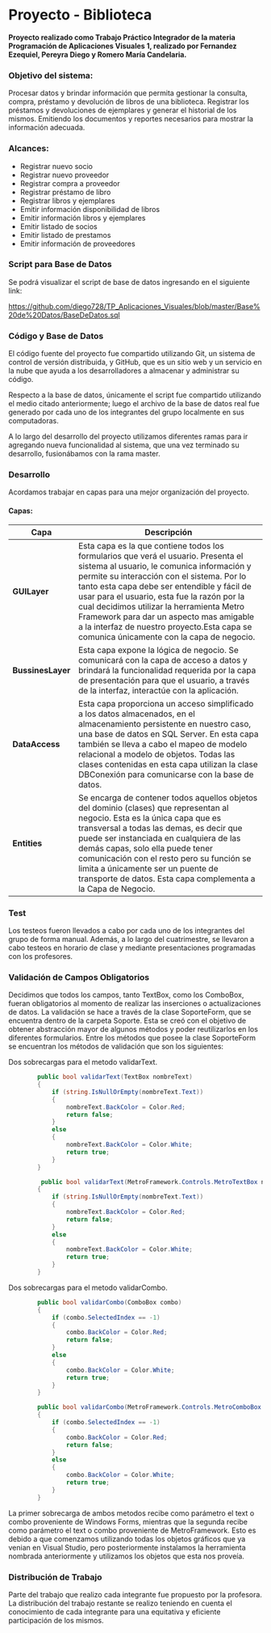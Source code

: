 # Proyecto - Biblioteca #
**Proyecto realizado como Trabajo Práctico Integrador de la materia Programación de Aplicaciones Visuales 1, realizado por Fernandez Ezequiel, Pereyra Diego y Romero María Candelaria.**

### Objetivo del sistema: ###
Procesar datos y brindar información que permita gestionar la consulta, compra, préstamo y devolución de libros de una biblioteca. Registrar los préstamos y devoluciones de ejemplares y generar el historial de los mismos. 
Emitiendo los documentos y reportes necesarios para mostrar la información adecuada.

### Alcances: ###
<ul>
<li> Registrar nuevo socio </li>
<li> Registrar nuevo proveedor </li>
<li> Registrar compra a proveedor </li>
<li> Registrar préstamo de libro </li>
<li> Registrar libros y ejemplares </li>
<li> Emitir información disponibilidad de libros </li>
<li> Emitir información libros y ejemplares </li>
<li> Emitir listado de socios </li>
<li> Emitir listado de prestamos </li>
<li> Emitir información de proveedores </li>
</ul>


### Script para Base de Datos ###
Se podrá visualizar el script de base de datos ingresando en el siguiente link: 

https://github.com/diego728/TP_Aplicaciones_Visuales/blob/master/Base%20de%20Datos/BaseDeDatos.sql


### Código y Base de Datos ###

El código fuente del proyecto fue compartido utilizando Git, un sistema de control de versión distribuida, y GitHub, que es un sitio web y un servicio en la nube que ayuda a los desarrolladores a almacenar y administrar su código.

Respecto a la base de datos, únicamente el script fue compartido utilizando el medio citado anteriormente; luego el archivo de la base de datos real fue generado por cada uno de los integrantes del grupo localmente en sus computadoras.

A lo largo del desarrollo del proyecto utilizamos diferentes ramas para ir agregando nueva funcionalidad al sistema, que una vez terminado su desarrollo, fusionábamos con la rama master.


### Desarrollo ###

Acordamos trabajar en capas para una mejor organización del proyecto.


#### **Capas:** ####

| Capa | Descripción|
| ------ | ------ |
|**GUILayer**| Esta capa es la que contiene todos los formularios que verá el usuario. Presenta el sistema al usuario, le comunica información y permite su interacción con el sistema. Por lo tanto esta capa debe ser entendible y fácil de usar para el usuario, esta fue la razón por la cual decidimos utilizar la herramienta Metro Framework para dar un aspecto mas amigable a la interfaz de nuestro proyecto.Esta capa se comunica únicamente con la capa de negocio.|
|**BussinesLayer**| Esta capa expone la lógica de negocio. Se comunicará con la capa de acceso a datos y brindará la funcionalidad requerida por la capa de presentación para que el usuario, a través de la interfaz, interactúe con la aplicación. |
|**DataAccess**| Esta capa proporciona un acceso simplificado a los datos almacenados, en el almacenamiento persistente en nuestro caso, una base de datos en SQL Server. En esta capa también se lleva a cabo el mapeo de modelo relacional a modelo de objetos. Todas las clases contenidas en esta capa utilizan la clase DBConexión para comunicarse con la base de datos.|
|**Entities**| Se encarga de contener todos aquellos objetos del dominio (clases) que representan al negocio. Esta es la única capa que es transversal a todas las demas, es decir que puede ser instanciada en cualquiera de las demás capas, solo ella puede tener comunicación con el resto pero su función se limita a únicamente ser un puente de transporte de datos. Esta capa complementa a la Capa de Negocio.|


### Test ###

Los testeos fueron llevados a cabo por cada uno de los integrantes del grupo de forma manual.
Además, a lo largo del cuatrimestre, se llevaron a cabo testeos en horario de clase y mediante presentaciones programadas con los profesores.


### Validación de Campos Obligatorios ###

Decidimos que todos los campos, tanto TextBox, como los ComboBox, fueran obligatorios al momento de realizar las inserciones o actualizaciones de datos.
La validación se hace a través de la clase SoporteForm, que se encuentra dentro de la carpeta Soporte. Esta se creó con el objetivo de obtener abstracción mayor de algunos métodos y poder reutilizarlos en los diferentes formularios.
Entre los métodos que posee la clase SoporteForm se encuentran los métodos de validación que son los siguientes:

Dos sobrecargas para el metodo validarText.

```c#
        public bool validarText(TextBox nombreText)
        {
            if (string.IsNullOrEmpty(nombreText.Text))
            {
                nombreText.BackColor = Color.Red;
                return false;
            }
            else
            {
                nombreText.BackColor = Color.White;
                return true;
            }
        }
```

```c#
         public bool validarText(MetroFramework.Controls.MetroTextBox nombreText)
        {
            if (string.IsNullOrEmpty(nombreText.Text))
            {
                nombreText.BackColor = Color.Red;
                return false;
            }
            else
            {
                nombreText.BackColor = Color.White;
                return true;
            }
        }
```

Dos sobrecargas para el metodo validarCombo.

```c#
        public bool validarCombo(ComboBox combo)
        {
            if (combo.SelectedIndex == -1)
            {
                combo.BackColor = Color.Red;
                return false;
            }
            else
            {
                combo.BackColor = Color.White;
                return true;
            }
        }
```

```c#
        public bool validarCombo(MetroFramework.Controls.MetroComboBox combo)
        {
            if (combo.SelectedIndex == -1)
            {
                combo.BackColor = Color.Red;
                return false;
            }
            else
            {
                combo.BackColor = Color.White;
                return true;
            }
        }
```

La primer sobrecarga de ambos metodos recibe como parámetro el text o combo proveniente de Windows Forms, mientras que la segunda recibe como parámetro el text o combo proveniente de MetroFramework.
Esto es debido a que comenzamos utilizando todas los objetos gráficos que ya venian en Visual Studio, pero posteriormente instalamos la herramienta nombrada anteriormente y utilizamos los objetos que esta nos proveía.

### Distribución de Trabajo ### 

Parte del trabajo que realizo cada integrante fue propuesto por la profesora.
La distribución del trabajo restante se realizo teniendo en cuenta el conocimiento de cada integrante para una equitativa y eficiente participación de los mismos.



